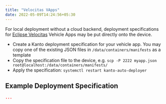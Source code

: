 ```yaml
---
title: "Velocitas VApps"
date: 2022-05-09T14:24:56+05:30
---
```


For local deployment without a cloud backend, deployment specifications for [Eclipse Velocitas](https://projects.eclipse.org/projects/automotive.velocitas) Vehicle Apps may be put directly onto the device.

- Create a Kanto deployment specification for your vehicle app. You may copy one of the existing JSON files in `/data/containers/manifests` as a template
- Copy the specification file to the device, e.g. `scp -P 2222 myapp.json root@localhost:/data/containers/manifests/`
- Apply the specification: `systemctl restart kanto-auto-deployer`

## Example Deployment Specification
```json
...
```
